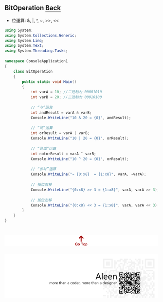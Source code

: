 ## BitOperation [Back](./../../C%23/C%23%20Menu.md)

- 位運算: &, |, ^, ~, >>, <<

```C#
using System;
using System.Collections.Generic;
using System.Linq;
using System.Text;
using System.Threading.Tasks;

namespace ConsoleApplication1
{
    class BitOperation
    {
        public static void Main()
        {
            int varA = 10; //二进制为 00001010
            int varB = 20; //二进制为 00010100

            // “与”运算
            int andResult = varA & varB;
            Console.WriteLine("10 & 20 = {0}", andResult);

            // “或”运算
            int orResult = varA | varB;
            Console.WriteLine("10 | 20 = {0}", orResult);

            // “异或”运算
            int notorResult = varA ^ varB;
            Console.WriteLine("10 ^ 20 = {0}", orResult);

            // “求补”运算
            Console.WriteLine("~ {0:x8}  = {1:x8}", varA, ~varA);

            // 按位右移
            Console.WriteLine("{0:x8} >> 3 = {1:x8}", varA, varA >> 3);

            // 按位左移
            Console.WriteLine("{0:x8} << 3 = {1:x8}", varA, varA << 3);     //16进制表示
        }
    }
}
```

<a href="#" style="left:200px;"><img src="./../../../pic/gotop.png"></a>
=====
<a href="http://aleen42.github.io/" target="_blank" ><img src="./../../../pic/tail.gif"></a>
